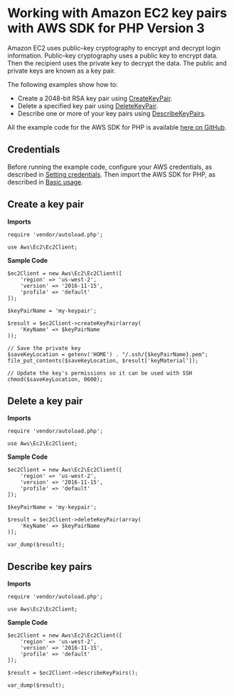 # Working with Amazon EC2 key pairs with AWS SDK for PHP Version 3<a name="ec2-examples-working-with-key-pairs"></a>

Amazon EC2 uses public–key cryptography to encrypt and decrypt login information\. Public–key cryptography uses a public key to encrypt data\. Then the recipient uses the private key to decrypt the data\. The public and private keys are known as a key pair\.

The following examples show how to:
+ Create a 2048\-bit RSA key pair using [CreateKeyPair](https://docs.aws.amazon.com/aws-sdk-php/v3/api/api-ec2-2016-11-15.html#createkeypair)\.
+ Delete a specified key pair using [DeleteKeyPair](https://docs.aws.amazon.com/aws-sdk-php/v3/api/api-ec2-2016-11-15.html#deletekeypair)\.
+ Describe one or more of your key pairs using [DescribeKeyPairs](https://docs.aws.amazon.com/aws-sdk-php/v3/api/api-ec2-2016-11-15.html#describekeypairs)\.

All the example code for the AWS SDK for PHP is available [here on GitHub](https://github.com/awsdocs/aws-doc-sdk-examples/tree/main/php/example_code)\.

## Credentials<a name="credentials"></a>

Before running the example code, configure your AWS credentials, as described in [Setting credentials](guide_credentials.md)\. Then import the AWS SDK for PHP, as described in [Basic usage](getting-started_basic-usage.md)\.

## Create a key pair<a name="create-a-key-pair"></a>

 **Imports** 

```
require 'vendor/autoload.php';

use Aws\Ec2\Ec2Client;
```

 **Sample Code** 

```
$ec2Client = new Aws\Ec2\Ec2Client([
    'region' => 'us-west-2',
    'version' => '2016-11-15',
    'profile' => 'default'
]);

$keyPairName = 'my-keypair';

$result = $ec2Client->createKeyPair(array(
    'KeyName' => $keyPairName
));

// Save the private key
$saveKeyLocation = getenv('HOME') . "/.ssh/{$keyPairName}.pem";
file_put_contents($saveKeyLocation, $result['keyMaterial']);

// Update the key's permissions so it can be used with SSH
chmod($saveKeyLocation, 0600);
```

## Delete a key pair<a name="delete-a-key-pair"></a>

 **Imports** 

```
require 'vendor/autoload.php';

use Aws\Ec2\Ec2Client;
```

 **Sample Code** 

```
$ec2Client = new Aws\Ec2\Ec2Client([
    'region' => 'us-west-2',
    'version' => '2016-11-15',
    'profile' => 'default'
]);

$keyPairName = 'my-keypair';

$result = $ec2Client->deleteKeyPair(array(
    'KeyName' => $keyPairName
));

var_dump($result);
```

## Describe key pairs<a name="describe-key-pairs"></a>

 **Imports** 

```
require 'vendor/autoload.php';

use Aws\Ec2\Ec2Client;
```

 **Sample Code** 

```
$ec2Client = new Aws\Ec2\Ec2Client([
    'region' => 'us-west-2',
    'version' => '2016-11-15',
    'profile' => 'default'
]);

$result = $ec2Client->describeKeyPairs();

var_dump($result);
```